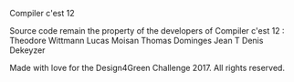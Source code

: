 Compiler c'est 12

Source code remain the property of the developers of Compiler c'est 12 :
Theodore Wittmann
Lucas Moisan
Thomas Dominges
Jean T
Denis Dekeyzer

Made with love for the Design4Green Challenge 2017.
All rights reserved.
